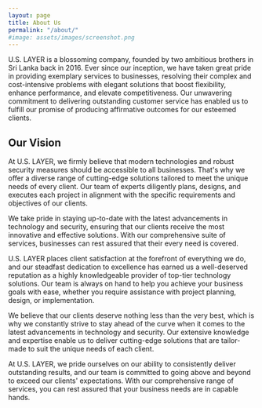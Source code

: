 ```yaml
---
layout: page
title: About Us
permalink: "/about/"
#image: assets/images/screenshot.png
---
```


U.S. LAYER is a blossoming company, founded by two ambitious brothers in Sri Lanka back in 2016. Ever since our inception, we have taken great pride in providing exemplary services to businesses, resolving their complex and cost-intensive problems with elegant solutions that boost flexibility, enhance performance, and elevate competitiveness. Our unwavering commitment to delivering outstanding customer service has enabled us to fulfill our promise of producing affirmative outcomes for our esteemed clients.

## Our Vision
At U.S. LAYER, we firmly believe that modern technologies and robust security measures should be accessible to all businesses. That's why we offer a diverse range of cutting-edge solutions tailored to meet the unique needs of every client. Our team of experts diligently plans, designs, and executes each project in alignment with the specific requirements and objectives of our clients.

We take pride in staying up-to-date with the latest advancements in technology and security, ensuring that our clients receive the most innovative and effective solutions. With our comprehensive suite of services, businesses can rest assured that their every need is covered.

U.S. LAYER places client satisfaction at the forefront of everything we do, and our steadfast dedication to excellence has earned us a well-deserved reputation as a highly knowledgeable provider of top-tier technology solutions. Our team is always on hand to help you achieve your business goals with ease, whether you require assistance with project planning, design, or implementation.

We believe that our clients deserve nothing less than the very best, which is why we constantly strive to stay ahead of the curve when it comes to the latest advancements in technology and security. Our extensive knowledge and expertise enable us to deliver cutting-edge solutions that are tailor-made to suit the unique needs of each client.

At U.S. LAYER, we pride ourselves on our ability to consistently deliver outstanding results, and our team is committed to going above and beyond to exceed our clients' expectations. With our comprehensive range of services, you can rest assured that your business needs are in capable hands.